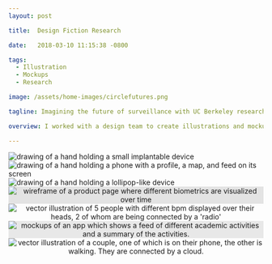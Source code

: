 ```yaml
---
layout: post

title:  Design Fiction Research

date:   2018-03-10 11:15:38 -0800

tags:
  - Illustration
  - Mockups
  - Research

image: /assets/home-images/circlefutures.png

tagline: Imagining the future of surveillance with UC Berkeley researchers

overview: I worked with a design team to create illustrations and mockups of different technologies included in our paper submission which was accepted to [CSCW 2018](https://dl.acm.org/citation.cfm?doid=3171581.3134746). 

---
```


<div class = "row">
	<div class = "col-sm-3">
		<img src = "/assets/fiction/amazon-child-chip.png" alt = "drawing of a hand holding a small implantable device">
	</div>
	<div class = "col-sm-4">
		<img src = "/assets/fiction/amazon-child-phone.png" alt = "drawing of a hand holding a phone with a profile, a map, and feed on its screen">
	</div>
	<div class = "col-sm-4">
		<img  src = "/assets/fiction/amazon-lollipop2.png" alt = "drawing of a hand holding a lollipop-like device">
	</div>
</div>
<div style = "background-color:rgba(0,0,0,0.1);text-align:center;">
	<img class = "col-sm-8" src = "/assets/fiction/grandma.png" alt = "wireframe of a product page where different biometrics are visualized over time">
</div>

<div class = "row" style = "text-align:center;margin: auto;">
	<div class = "col-sm-8" style = "	text-align:center;margin: auto;">
		<img class src = "/assets/fiction/diagram-2.png" alt = "vector illustration of 5 people with different bpm displayed over their heads, 2 of whom are being connected by a 'radio'">
	</div>
</div>

<div class = "row" style = "background-color:#e8e8e8;text-align:center;margin: auto;">
	<div class = "col-sm-8" style = "	text-align:center;margin: auto;">
		<img src = "/assets/fiction/childtrack.png" alt = "mockups of an app which shows a feed of different academic activities and a summary of the activities.">
	</div>
</div>
<div class="row" style = "	text-align:center;margin: auto;">
	<div class = "col-sm-8" style = "	text-align:center;margin: auto;">
		<img  src = "/assets/fiction/diagram-1.png" alt = "vector illustration of a couple, one of which is on their phone, the other is walking. They are connected by a cloud.">
	</div>
</div>

